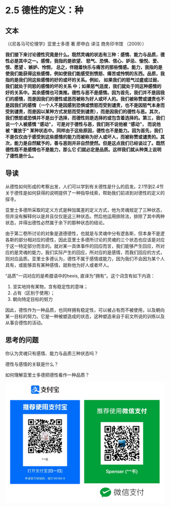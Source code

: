 # 2.5 德性的定义：种

## 文本

（《尼各马可伦理学》亚里士多德 著 廖申白 译注 商务印书馆 （2009））

**我们接下来讨论德性究竟是什么。既然灵魂的状态有三种：感情、能力与品质，德性必是其中之一。感情，我指的是欲望、 怒气、恐惧、信心、妒忌、愉悦、爱、恨、愿望 、嫉妒、怜悯， 总之，伴随着快乐与痛苦的那些情感。能力，我指的是使我们能获得这些感情，例如使我们能感受到愤怒、痛苦或怜悯的东西。品质，我指的是我们同这些感情的好的或坏的关系。例如， 如果我们的怒气过盛或过弱，我们就处于同怒的感情的坏的关系 中；如果怒气适度，我们就处于同这种感情的好的关系中。其余感情也可类推。德性与恶不是感情。因为首先，我们并不是因我们的感情，而是因我们的德性或恶而被称为好人或坏人的。我们被称赞或谴责也不是因我们的感情（一个人不是因感到恐惧或愤怒而受到谴责，也不是因怒气本身而受到谴责，而是因以某种方式发怒而受到谴责），而是因我们的德性与恶。其次，我们愤怒或恐惧并不是出于选择，而德性则是选择的或包含着选择的。第三，我们说一个人被感情 “感动”， 可是对于德性与恶，我们则不说他被 “感动”， 而说他被 “置放于” 某种状态中。同样由于这些原因，德性也不是能力。因为首先，我们不是仅仅由于感受到这些感情的能力而被称为好人或坏人，而被称赞或谴责的。其次，能力是自然赋予的，善与恶则并非自然使然。但是这点我们已经谈过了。既然德性既不是感情也不是能力，那么它 们就必定是品质。这样我们就从种类上说明了德性是什么。**

## 导读

从德性如何形成的考察出发，人们可以学到有关德性是什么的启发。2.1节到2.4节关于德性是如何获得的说明提供了一种指导线索，帮助我们前进到对德性的定义的探寻。

亚里士多德所采取的定义方式是种加属差的定义方式，他为灵魂规定了三种状态，但并没有解释何以是并且仅仅是这三种状态。然后他运用排除法，排除了其中两种状态，并得出德性必然属于余下的那种状态的结论。

由于第二卷所讨论的对象是道德德性，也就是与灵魂中分有逻各斯，但本身不是逻各斯的部分相对应的德性，因此亚里士多德所讨论的灵魂的三个状态也应该是对应于这一特定部分而言的。就对某一具体事件的回应而言，我们能够产生回应，所对应的是灵魂的能力，我们实际产生的回应，所对应的是感情，而我们回应的方式，则对应品质。亚里士多德认为，德性不属于感情或能力，因为我们不会因为某个人具有，或能够具有某种感情，就称他为好人或者坏人。

“品质”一词对应的是希腊语中的hexis, 直译为“拥有”。这个词含有如下内涵：

1. 坚实地持有某物，含有稳定性的意味；
2. 占有（区别于使用）；
3. 朝向特定目标的努力

因此，德性作为一种品质，也同样拥有稳定性，可以被占有而不被使用，以及朝向某一目标的努力。它是一种被塑造成的状态，这种塑造来自于前文所说的训练以及从事合德性的活动。

## 思考的问题

你认为灵魂只有感情、能力与品质三种状态吗？

德性与感情的关联是什么？

如何理解亚里士多德把德性看作一种品质？

![](.gitbook/assets/screen-shot-2021-06-10-at-7.41.22-pm.png)

